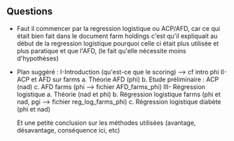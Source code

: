 ## Questions 

- Faut il commencer par la regression logistique ou ACP/AFD, car ce qui était bien fait dans le document farm holdings c'est qu'il expliquait au début de la regression logistique pourquoi celle ci était plus utilisée et plus paratique et que l'AFD, (le fait qu'elle nécessite moins d'hypothèses)

- Plan suggéré : 
I-Introduction (qu'est-ce que le scoring) --> cf intro phi
II- ACP et AFD sur farms
  a. Théorie AFD (phi)
  b. Etude préliminaire : ACP (nad)
  c. AFD farms (phi --> fichier AFD_farms_phi)
 III- Régression logistique
  a. Théorie (nad et phi)
  b. Régression logistique farms (phi et nad, pgi --> fichier reg_log_farms_phi)
  c. Régression logistique diabète (phi et nad)
  
  Et une petite conclusion sur les méthodes utilisées (avantage, désavantage, conséquence ici, etc)
